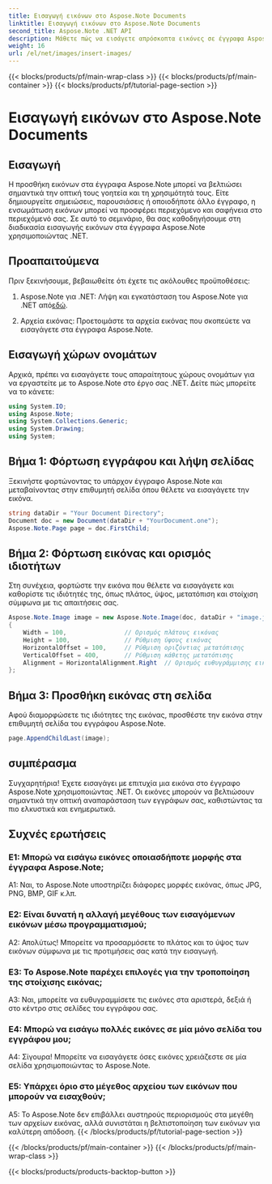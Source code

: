 ```yaml
---
title: Εισαγωγή εικόνων στο Aspose.Note Documents
linktitle: Εισαγωγή εικόνων στο Aspose.Note Documents
second_title: Aspose.Note .NET API
description: Μάθετε πώς να εισάγετε απρόσκοπτα εικόνες σε έγγραφα Aspose.Note χρησιμοποιώντας .NET για βελτιωμένο οπτικό περιεχόμενο. Ακολουθήστε τον βήμα προς βήμα οδηγό μας για εύκολη ενσωμάτωση.
weight: 16
url: /el/net/images/insert-images/
---
```


{{< blocks/products/pf/main-wrap-class >}}
{{< blocks/products/pf/main-container >}}
{{< blocks/products/pf/tutorial-page-section >}}

# Εισαγωγή εικόνων στο Aspose.Note Documents

## Εισαγωγή

Η προσθήκη εικόνων στα έγγραφα Aspose.Note μπορεί να βελτιώσει σημαντικά την οπτική τους γοητεία και τη χρησιμότητά τους. Είτε δημιουργείτε σημειώσεις, παρουσιάσεις ή οποιοδήποτε άλλο έγγραφο, η ενσωμάτωση εικόνων μπορεί να προσφέρει περιεχόμενο και σαφήνεια στο περιεχόμενό σας. Σε αυτό το σεμινάριο, θα σας καθοδηγήσουμε στη διαδικασία εισαγωγής εικόνων στα έγγραφα Aspose.Note χρησιμοποιώντας .NET.

## Προαπαιτούμενα

Πριν ξεκινήσουμε, βεβαιωθείτε ότι έχετε τις ακόλουθες προϋποθέσεις:

1.  Aspose.Note για .NET: Λήψη και εγκατάσταση του Aspose.Note για .NET από[εδώ](https://releases.aspose.com/note/net/).
   
2. Αρχεία εικόνας: Προετοιμάστε τα αρχεία εικόνας που σκοπεύετε να εισαγάγετε στα έγγραφα Aspose.Note.

## Εισαγωγή χώρων ονομάτων

Αρχικά, πρέπει να εισαγάγετε τους απαραίτητους χώρους ονομάτων για να εργαστείτε με το Aspose.Note στο έργο σας .NET. Δείτε πώς μπορείτε να το κάνετε:

```csharp
using System.IO;
using Aspose.Note;
using System.Collections.Generic;
using System.Drawing;
using System;
```

## Βήμα 1: Φόρτωση εγγράφου και λήψη σελίδας

Ξεκινήστε φορτώνοντας το υπάρχον έγγραφο Aspose.Note και μεταβαίνοντας στην επιθυμητή σελίδα όπου θέλετε να εισαγάγετε την εικόνα.

```csharp
string dataDir = "Your Document Directory";
Document doc = new Document(dataDir + "YourDocument.one");
Aspose.Note.Page page = doc.FirstChild;
```

## Βήμα 2: Φόρτωση εικόνας και ορισμός ιδιοτήτων

Στη συνέχεια, φορτώστε την εικόνα που θέλετε να εισαγάγετε και καθορίστε τις ιδιότητές της, όπως πλάτος, ύψος, μετατόπιση και στοίχιση σύμφωνα με τις απαιτήσεις σας.

```csharp
Aspose.Note.Image image = new Aspose.Note.Image(doc, dataDir + "image.jpg")
{
    Width = 100,                // Ορισμός πλάτους εικόνας
    Height = 100,               // Ρύθμιση ύψους εικόνας
    HorizontalOffset = 100,     // Ρύθμιση οριζόντιας μετατόπισης
    VerticalOffset = 400,       // Ρύθμιση κάθετης μετατόπισης
    Alignment = HorizontalAlignment.Right  // Ορισμός ευθυγράμμισης εικόνας
};
```

## Βήμα 3: Προσθήκη εικόνας στη σελίδα

Αφού διαμορφώσετε τις ιδιότητες της εικόνας, προσθέστε την εικόνα στην επιθυμητή σελίδα του εγγράφου Aspose.Note.

```csharp
page.AppendChildLast(image);
```

## συμπέρασμα

Συγχαρητήρια! Έχετε εισαγάγει με επιτυχία μια εικόνα στο έγγραφο Aspose.Note χρησιμοποιώντας .NET. Οι εικόνες μπορούν να βελτιώσουν σημαντικά την οπτική αναπαράσταση των εγγράφων σας, καθιστώντας τα πιο ελκυστικά και ενημερωτικά.

## Συχνές ερωτήσεις

### Ε1: Μπορώ να εισάγω εικόνες οποιασδήποτε μορφής στα έγγραφα Aspose.Note;

A1: Ναι, το Aspose.Note υποστηρίζει διάφορες μορφές εικόνας, όπως JPG, PNG, BMP, GIF κ.λπ.

### Ε2: Είναι δυνατή η αλλαγή μεγέθους των εισαγόμενων εικόνων μέσω προγραμματισμού;

Α2: Απολύτως! Μπορείτε να προσαρμόσετε το πλάτος και το ύψος των εικόνων σύμφωνα με τις προτιμήσεις σας κατά την εισαγωγή.

### Ε3: Το Aspose.Note παρέχει επιλογές για την τροποποίηση της στοίχισης εικόνας;

A3: Ναι, μπορείτε να ευθυγραμμίσετε τις εικόνες στα αριστερά, δεξιά ή στο κέντρο στις σελίδες του εγγράφου σας.

### Ε4: Μπορώ να εισάγω πολλές εικόνες σε μία μόνο σελίδα του εγγράφου μου;

Α4: Σίγουρα! Μπορείτε να εισαγάγετε όσες εικόνες χρειάζεστε σε μία σελίδα χρησιμοποιώντας το Aspose.Note.

### Ε5: Υπάρχει όριο στο μέγεθος αρχείου των εικόνων που μπορούν να εισαχθούν;

A5: Το Aspose.Note δεν επιβάλλει αυστηρούς περιορισμούς στα μεγέθη των αρχείων εικόνας, αλλά συνιστάται η βελτιστοποίηση των εικόνων για καλύτερη απόδοση.
{{< /blocks/products/pf/tutorial-page-section >}}

{{< /blocks/products/pf/main-container >}}
{{< /blocks/products/pf/main-wrap-class >}}

{{< blocks/products/products-backtop-button >}}
